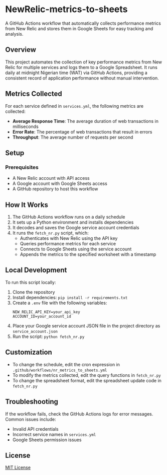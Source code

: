 # NewRelic-metrics-to-sheets

A GitHub Actions workflow that automatically collects performance metrics from New Relic and stores them in Google Sheets for easy tracking and analysis.

## Overview

This project automates the collection of key performance metrics from New Relic for multiple services and logs them to a Google Spreadsheet. It runs daily at midnight Nigerian time (WAT) via GitHub Actions, providing a consistent record of application performance without manual intervention.

## Metrics Collected

For each service defined in `services.yml`, the following metrics are collected:

- **Average Response Time**: The average duration of web transactions in milliseconds
- **Error Rate**: The percentage of web transactions that result in errors
- **Throughput**: The average number of requests per second

## Setup

### Prerequisites

- A New Relic account with API access
- A Google account with Google Sheets access
- A GitHub repository to host this workflow


## How It Works

1. The GitHub Actions workflow runs on a daily schedule
2. It sets up a Python environment and installs dependencies
3. It decodes and saves the Google service account credentials
4. It runs the `fetch_nr.py` script, which:
   - Authenticates with New Relic using the API key
   - Queries performance metrics for each service
   - Connects to Google Sheets using the service account
   - Appends the metrics to the specified worksheet with a timestamp

## Local Development

To run this script locally:

1. Clone the repository
2. Install dependencies: `pip install -r requirements.txt`
3. Create a `.env` file with the following variables:
   ```
   NEW_RELIC_API_KEY=your_api_key
   ACCOUNT_ID=your_account_id
   ```
4. Place your Google service account JSON file in the project directory as `service_account.json`
5. Run the script: `python fetch_nr.py`

## Customization

- To change the schedule, edit the cron expression in `.github/workflows/nr_metrics_to_sheets.yml`
- To modify the metrics collected, edit the query functions in `fetch_nr.py`
- To change the spreadsheet format, edit the spreadsheet update code in `fetch_nr.py`

## Troubleshooting

If the workflow fails, check the GitHub Actions logs for error messages. Common issues include:
- Invalid API credentials
- Incorrect service names in `services.yml`
- Google Sheets permission issues

## License

[MIT License](LICENSE)
